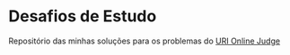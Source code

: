 # Desafios de Estudo
Repositório das minhas soluções para os problemas do [URI Online Judge](https://www.urionlinejudge.com.br/)
